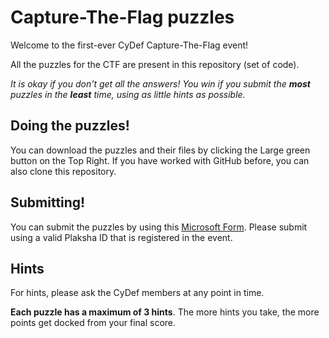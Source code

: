 # Capture-The-Flag puzzles

Welcome to the first-ever CyDef Capture-The-Flag event!

All the puzzles for the CTF are present in this repository (set of code).

*It is okay if you don't get all the answers! You win if you submit the **most** puzzles in the **least** time, using as little hints as possible.*

## Doing the puzzles!

You can download the puzzles and their files by clicking the Large green button on the Top Right. If you have worked with GitHub before, you can also clone this repository.

## Submitting!

You can submit the puzzles by using this [Microsoft Form](https://forms.office.com/r/PqDycfnTx0). Please submit using a valid Plaksha ID that is registered in the event.

## Hints

For hints, please ask the CyDef members at any point in time. 

**Each puzzle has a maximum of 3 hints**. The more hints you take, the more points get docked from your final score.
